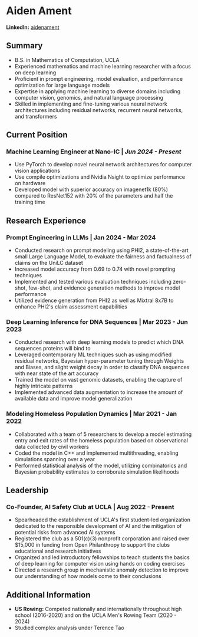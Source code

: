 # Aiden Ament

**LinkedIn:** [aidenament](https://www.linkedin.com/in/aidenament)

## Summary

- B.S. in Mathematics of Computation, UCLA
- Experienced mathematics and machine learning researcher with a focus on deep learning
- Proficient in prompt engineering, model evaluation, and performance optimization for large language models
- Expertise in applying machine learning to diverse domains including computer vision, genomics, and natural language processing
- Skilled in implementing and fine-tuning various neural network architectures including residual networks, recurrent neural networks, and transformers

## Current Position

### Machine Learning Engineer at Nano-IC | *Jun 2024 - Present*

- Use PyTorch to develop novel neural network architectures for computer vision applications
- Use compile optimizations and Nvidia Nsight to optimize performance on hardware
- Developed model with superior accuracy on imagenet1k (80%) compared to ResNet152 with 20% of the parameters and half the training time

## Research Experience

### Prompt Engineering in LLMs | Jan 2024 - Mar 2024

- Conducted research on prompt modeling using PHI2, a state-of-the-art small Large Language Model, to evaluate the fairness and factualness of claims on the UniLC dataset
- Increased model accuracy from 0.69 to 0.74 with novel prompting techniques
- Implemented and tested various evaluation techniques including zero-shot, few-shot, and evidence generation methods to improve model performance
- Utilized evidence generation from PHI2 as well as Mixtral 8x7B to enhance PHI2's claim assessment capabilities

### Deep Learning Inference for DNA Sequences | Mar 2023 - Jun 2023

- Conducted research with deep learning models to predict which DNA sequences proteins will bind to
- Leveraged contemporary ML techniques such as using modified residual networks, Bayesian hyper-parameter tuning through Weights and Biases, and slight weight decay in order to classify DNA sequences with near state of the art accuracy
- Trained the model on vast genomic datasets, enabling the capture of highly intricate patterns
- Implemented advanced data augmentation to increase the amount of available data and improve model generalization

### Modeling Homeless Population Dynamics | Mar 2021 - Jan 2022

- Collaborated with a team of 5 researchers to develop a model estimating entry and exit rates of the homeless population based on observational data collected by civil workers
- Coded the model in C++ and implemented multithreading, enabling simulations spanning over a year
- Performed statistical analysis of the model, utilizing combinatorics and Bayesian probability estimates to corroborate simulation likelihoods

## Leadership

### Co-Founder, AI Safety Club at UCLA | Aug 2022 - Present

- Spearheaded the establishment of UCLA's first student-led organization dedicated to the responsible development of AI and the mitigation of potential risks from advanced AI systems
- Registered the club as a 501(c)(3) nonprofit corporation and raised over $15,000 in funding from Open Philanthropy to support the clubs educational and research initiatives
- Organized and led introductory fellowships to teach students the basics of deep learning for computer vision using hands on coding exercises
- Directed a research group in mechanistic anomaly detection to improve our understanding of how models come to their conclusions

## Additional Information

- **US Rowing:** Competed nationally and internationally throughout high school (2016-2020) and on the UCLA Men's Rowing Team (2020 - 2024)
- Studied complex analysis under Terence Tao